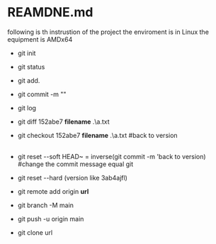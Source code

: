 # REAMDNE.md
following is th instrustion of the project
the enviroment is in Linux
the equipment is AMDx64

- git init
- git status
- git add.
- git commit -m ""
- git log

- git diff 152abe7 **filename** .\a.txt
- git checkout 152abe7 **filename** .\a.txt #back to version <br/> <br/>

- git reset --soft HEAD~ = inverse(git commit -m 'back to version) #change the commit message equal git  
- git reset --hard (version like 3ab4ajfl)

- git remote add origin **url** <br/>
- git branch -M main <br/>
- git push -u origin main <br/>
- git clone url